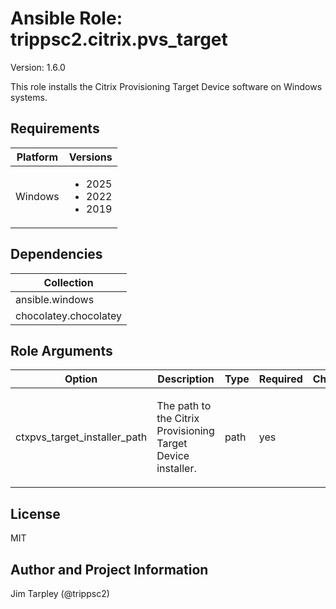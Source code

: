 <!-- BEGIN_ANSIBLE_DOCS -->

# Ansible Role: trippsc2.citrix.pvs_target
Version: 1.6.0

This role installs the Citrix Provisioning Target Device software on Windows systems.

## Requirements

| Platform | Versions |
| -------- | -------- |
| Windows | <ul><li>2025</li><li>2022</li><li>2019</li></ul> |

## Dependencies

| Collection |
| ---------- |
| ansible.windows |
| chocolatey.chocolatey |

## Role Arguments
|Option|Description|Type|Required|Choices|Default|
|---|---|---|---|---|---|
| ctxpvs_target_installer_path | <p>The path to the Citrix Provisioning Target Device installer.</p> | path | yes |  |  |


## License
MIT

## Author and Project Information
Jim Tarpley (@trippsc2)
<!-- END_ANSIBLE_DOCS -->
